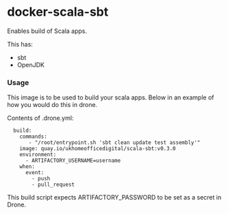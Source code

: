 # docker-scala-sbt

Enables build of Scala apps.

This has:
- sbt
- OpenJDK

### Usage

This image is to be used to build your scala apps. Below in an example of how you would do this in drone.

Contents of .drone.yml:
```
  build:
    commands:
       - "/root/entrypoint.sh 'sbt clean update test assembly'"
    image: quay.io/ukhomeofficedigital/scala-sbt:v0.3.0
    environment:
      - ARTIFACTORY_USERNAME=username
    when:
      event:
        - push
        - pull_request

```
This build script expects ARTIFACTORY_PASSWORD to be set as a secret in Drone.

